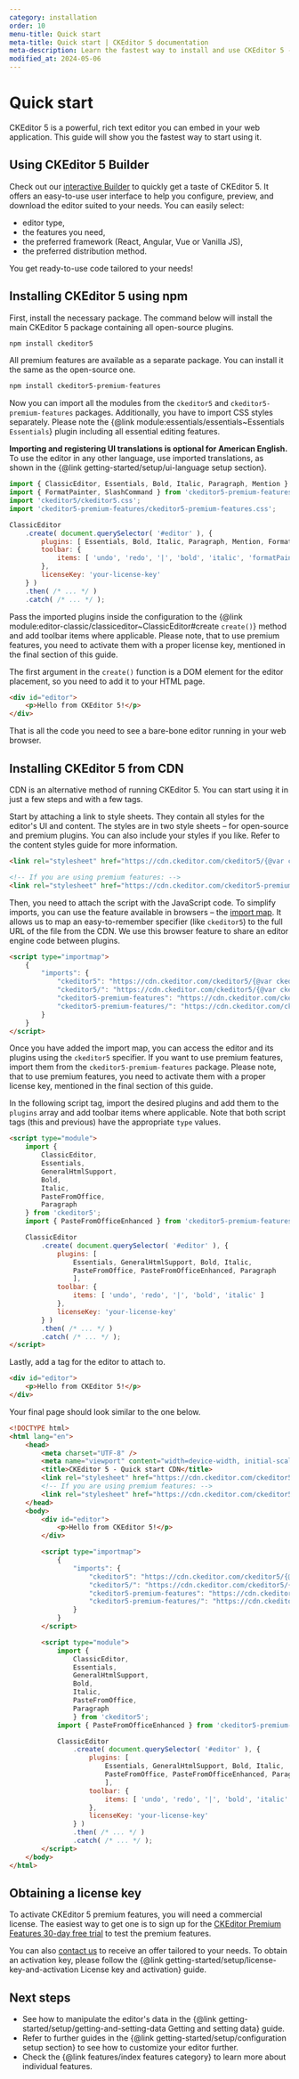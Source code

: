 ```yaml
---
category: installation
order: 10
menu-title: Quick start
meta-title: Quick start | CKEditor 5 documentation
meta-description: Learn the fastest way to install and use CKEditor 5 - the powerful, rich text WYSIWYG editor in your web application using npm or CDN.
modified_at: 2024-05-06
---
```


# Quick start

CKEditor&nbsp;5 is a powerful, rich text editor you can embed in your web application. This guide will show you the fastest way to start using it.

## Using CKEditor&nbsp;5 Builder

Check out our [interactive Builder](https://ckeditor.com/ckeditor-5/builder?redirect=docs) to quickly get a taste of CKEditor&nbsp;5. It offers an easy-to-use user interface to help you configure, preview, and download the editor suited to your needs. You can easily select:
* editor type,
* the features you need,
* the preferred framework (React, Angular, Vue or Vanilla JS),
* the preferred distribution method.

You get ready-to-use code tailored to your needs!

## Installing CKEditor&nbsp;5 using npm

First, install the necessary package. The command below will install the main CKEditor&nbsp;5 package containing all open-source plugins.

```bash
npm install ckeditor5
```

All premium features are available as a separate package. You can install it the same as the open-source one.

```bash
npm install ckeditor5-premium-features
```

Now you can import all the modules from the `ckeditor5` and `ckeditor5-premium-features` packages. Additionally, you have to import CSS styles separately. Please note the {@link module:essentials/essentials~Essentials `Essentials`} plugin including all essential editing features.

**Importing and registering UI translations is optional for American English.** To use the editor in any other language, use imported translations, as shown in the {@link getting-started/setup/ui-language setup section}.

```js
import { ClassicEditor, Essentials, Bold, Italic, Paragraph, Mention } from 'ckeditor5';
import { FormatPainter, SlashCommand } from 'ckeditor5-premium-features';
import 'ckeditor5/ckeditor5.css';
import 'ckeditor5-premium-features/ckeditor5-premium-features.css';

ClassicEditor
	.create( document.querySelector( '#editor' ), {
		plugins: [ Essentials, Bold, Italic, Paragraph, Mention, FormatPainter, SlashCommand ],
		toolbar: {
			items: [ 'undo', 'redo', '|', 'bold', 'italic', 'formatPainter' ]
		},
		licenseKey: 'your-license-key'
	} )
	.then( /* ... */ )
	.catch( /* ... */ );
```

Pass the imported plugins inside the configuration to the {@link module:editor-classic/classiceditor~ClassicEditor#create `create()`} method and add toolbar items where applicable. Please note, that to use premium features, you need to activate them with a proper license key, mentioned in the final section of this guide.

The first argument in the `create()` function is a DOM element for the editor placement, so you need to add it to your HTML page.

```html
<div id="editor">
	<p>Hello from CKEditor 5!</p>
</div>
```

That is all the code you need to see a bare-bone editor running in your web browser.

## Installing CKEditor&nbsp;5 from CDN

CDN is an alternative method of running CKEditor 5. You can start using it in just a few steps and with a few tags.

Start by attaching a link to style sheets. They contain all styles for the editor's UI and content. The styles are in two style sheets &ndash; for open-source and premium plugins. You can also include your styles if you like. Refer to the content styles guide for more information.

```html
<link rel="stylesheet" href="https://cdn.ckeditor.com/ckeditor5/{@var ckeditor5-version}/ckeditor5.css" />

<!-- If you are using premium features: -->
<link rel="stylesheet" href="https://cdn.ckeditor.com/ckeditor5-premium-features/{@var ckeditor5-version}/ckeditor5-premium-features.css" />
```

Then, you need to attach the script with the JavaScript code. To simplify imports, you can use the feature available in browsers &ndash; the [import map](https://developer.mozilla.org/en-US/docs/Web/HTML/Element/script/type/importmap). It allows us to map an easy-to-remember specifier (like `ckeditor5`) to the full URL of the file from the CDN. We use this browser feature to share an editor engine code between plugins.

```html
<script type="importmap">
	{
		"imports": {
			"ckeditor5": "https://cdn.ckeditor.com/ckeditor5/{@var ckeditor5-version}/ckeditor5.js",
			"ckeditor5/": "https://cdn.ckeditor.com/ckeditor5/{@var ckeditor5-version}/",
			"ckeditor5-premium-features": "https://cdn.ckeditor.com/ckeditor5-premium-features/{@var ckeditor5-version}/ckeditor5-premium-features.js",
			"ckeditor5-premium-features/": "https://cdn.ckeditor.com/ckeditor5-premium-features/{@var ckeditor5-version}/"
		}
	}
</script>
```

Once you have added the import map, you can access the editor and its plugins using the `ckeditor5` specifier. If you want to use premium features, import them from the `ckeditor5-premium-features` package. Please note, that to use premium features, you need to activate them with a proper license key, mentioned in the final section of this guide.

In the following script tag, import the desired plugins and add them to the `plugins` array and add toolbar items where applicable. Note that both script tags (this and previous) have the appropriate `type` values.

```html
<script type="module">
	import {
		ClassicEditor,
		Essentials,
		GeneralHtmlSupport,
		Bold,
		Italic,
		PasteFromOffice,
		Paragraph
	} from 'ckeditor5';
	import { PasteFromOfficeEnhanced } from 'ckeditor5-premium-features';

	ClassicEditor
		.create( document.querySelector( '#editor' ), {
			plugins: [
				Essentials, GeneralHtmlSupport, Bold, Italic,
				PasteFromOffice, PasteFromOfficeEnhanced, Paragraph
				],
			toolbar: {
				items: [ 'undo', 'redo', '|', 'bold', 'italic' ]
			},
			licenseKey: 'your-license-key'
		} )
		.then( /* ... */ )
		.catch( /* ... */ );
</script>
```

Lastly, add a tag for the editor to attach to.

```html
<div id="editor">
	<p>Hello from CKEditor 5!</p>
</div>
```

Your final page should look similar to the one below.

```html
<!DOCTYPE html>
<html lang="en">
	<head>
		<meta charset="UTF-8" />
		<meta name="viewport" content="width=device-width, initial-scale=1.0" />
		<title>CKEditor 5 - Quick start CDN</title>
		<link rel="stylesheet" href="https://cdn.ckeditor.com/ckeditor5/{@var ckeditor5-version}/ckeditor5.css" />
		<!-- If you are using premium features: -->
		<link rel="stylesheet" href="https://cdn.ckeditor.com/ckeditor5-premium-features/{@var ckeditor5-version}/ckeditor5-premium-features.css" />
	</head>
	<body>
		<div id="editor">
			<p>Hello from CKEditor 5!</p>
		</div>

		<script type="importmap">
			{
				"imports": {
					"ckeditor5": "https://cdn.ckeditor.com/ckeditor5/{@var ckeditor5-version}/ckeditor5.js",
					"ckeditor5/": "https://cdn.ckeditor.com/ckeditor5/{@var ckeditor5-version}/",
					"ckeditor5-premium-features": "https://cdn.ckeditor.com/ckeditor5-premium-features/{@var ckeditor5-version}/ckeditor5-premium-features.js",
					"ckeditor5-premium-features/": "https://cdn.ckeditor.com/ckeditor5-premium-features/{@var ckeditor5-version}/"
				}
			}
		</script>

		<script type="module">
			import {
				ClassicEditor,
				Essentials,
				GeneralHtmlSupport,
				Bold,
				Italic,
				PasteFromOffice,
				Paragraph
				} from 'ckeditor5';
			import { PasteFromOfficeEnhanced } from 'ckeditor5-premium-features';

			ClassicEditor
				.create( document.querySelector( '#editor' ), {
					plugins: [
						Essentials, GeneralHtmlSupport, Bold, Italic,
						PasteFromOffice, PasteFromOfficeEnhanced, Paragraph
						],
					toolbar: {
						items: [ 'undo', 'redo', '|', 'bold', 'italic' ]
					},
					licenseKey: 'your-license-key'
				} )
				.then( /* ... */ )
				.catch( /* ... */ );
		</script>
	</body>
</html>
```

## Obtaining a license key

To activate CKEditor&nbsp;5 premium features, you will need a commercial license. The easiest way to get one is to sign up for the [CKEditor Premium Features 30-day free trial](https://orders.ckeditor.com/trial/premium-features) to test the premium features.

You can also [contact us](https://ckeditor.com/contact/?sales=true#contact-form) to receive an offer tailored to your needs. To obtain an activation key, please follow the {@link getting-started/setup/license-key-and-activation License key and activation} guide.

## Next steps

* See how to manipulate the editor's data in the {@link getting-started/setup/getting-and-setting-data Getting and setting data} guide.
* Refer to further guides in the {@link getting-started/setup/configuration setup section} to see how to customize your editor further.
* Check the {@link features/index features category} to learn more about individual features.
